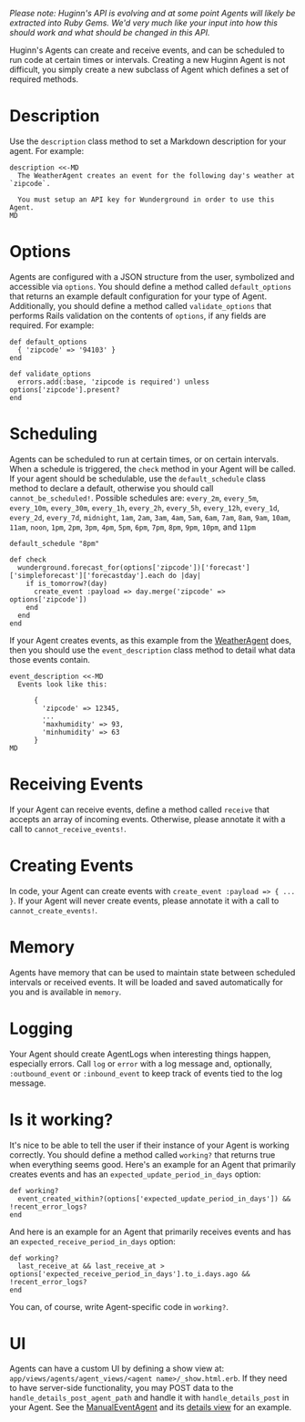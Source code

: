 *Please note: Huginn's API is evolving and at some point Agents will likely be extracted into Ruby Gems.  We'd very much like your input into how this should work and what should be changed in this API.*

Huginn's Agents can create and receive events, and can be scheduled to run code at certain times or intervals.  Creating a new Huginn Agent is not difficult, you simply create a new subclass of Agent which defines a set of required methods.

# Description

Use the `description` class method to set a Markdown description for your agent.  For example:

    description <<-MD
      The WeatherAgent creates an event for the following day's weather at `zipcode`.

      You must setup an API key for Wunderground in order to use this Agent.
    MD

# Options

Agents are configured with a JSON structure from the user, symbolized and accessible via `options`.  You should define a method called `default_options` that returns an example default configuration for your type of Agent.  Additionally, you should define a method called `validate_options` that performs Rails validation on the contents of `options`, if any fields are required.  For example:

    def default_options
      { 'zipcode' => '94103' }
    end

    def validate_options
      errors.add(:base, 'zipcode is required') unless options['zipcode'].present?
    end

# Scheduling

Agents can be scheduled to run at certain times, or on certain intervals.  When a schedule is triggered, the `check` method in your Agent will be called.  If your agent should be schedulable, use the `default_schedule` class method to declare a default, otherwise you should call `cannot_be_scheduled!`.  Possible schedules are: `every_2m`, `every_5m`, `every_10m`, `every_30m`, `every_1h`, `every_2h`, `every_5h`, `every_12h`, `every_1d`, `every_2d`, `every_7d`, `midnight`, `1am`, `2am`, `3am`, `4am`, `5am`, `6am`, `7am`, `8am`, `9am`, `10am`, `11am`, `noon`, `1pm`, `2pm`, `3pm`, `4pm`, `5pm`, `6pm`, `7pm`, `8pm`, `9pm`, `10pm`, and `11pm`

    default_schedule "8pm"

    def check
      wunderground.forecast_for(options['zipcode'])['forecast']['simpleforecast']['forecastday'].each do |day|
        if is_tomorrow?(day)
          create_event :payload => day.merge('zipcode' => options['zipcode'])
        end
      end
    end

If your Agent creates events, as this example from the [WeatherAgent](https://github.com/cantino/huginn/blob/master/app/models/agents/weather_agent.rb) does, then you should use the `event_description` class method to detail what data those events contain.

    event_description <<-MD
      Events look like this:

          {
            'zipcode' => 12345,
            ...
            'maxhumidity' => 93,
            'minhumidity' => 63
          }
    MD

# Receiving Events

If your Agent can receive events, define a method called `receive` that accepts an array of incoming events.  Otherwise, please annotate it with a call to `cannot_receive_events!`.

# Creating Events

In code, your Agent can create events with `create_event :payload => { ... }`.  If your Agent will never create events, please annotate it with a call to `cannot_create_events!`.

# Memory

Agents have memory that can be used to maintain state between scheduled intervals or received events.  It will be loaded and saved automatically for you and is available in `memory`.

# Logging

Your Agent should create AgentLogs when interesting things happen, especially errors.  Call `log` or `error` with a log message and, optionally, `:outbound_event` or `:inbound_event` to keep track of events tied to the log message.

# Is it working?

It's nice to be able to tell the user if their instance of your Agent is working correctly.  You should define a method called `working?` that returns true when everything seems good.  Here's an example for an Agent that primarily creates events and has an `expected_update_period_in_days` option:

    def working?
      event_created_within?(options['expected_update_period_in_days']) && !recent_error_logs?
    end

And here is an example for an Agent that primarily receives events and has an `expected_receive_period_in_days` option:

    def working?
      last_receive_at && last_receive_at > options['expected_receive_period_in_days'].to_i.days.ago && !recent_error_logs?
    end

You can, of course, write Agent-specific code in `working?`.

# UI

Agents can have a custom UI by defining a show view at: `app/views/agents/agent_views/<agent name>/_show.html.erb`.  If they need to have server-side functionality, you may POST data to the `handle_details_post_agent_path` and handle it with `handle_details_post` in your Agent.  See the [ManualEventAgent](https://github.com/cantino/huginn/blob/master/app/models/agents/manual_event_agent.rb) and its [details view](https://github.com/cantino/huginn/blob/master/app/views/agents/agent_views/manual_event_agent/_show.html.erb) for an example.